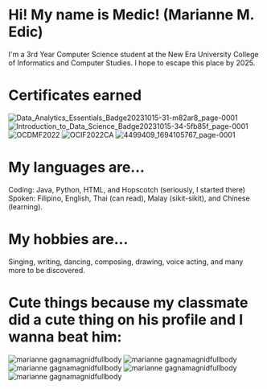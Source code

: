 # Hi! My name is Medic! (Marianne M. Edic)

I'm a 3rd Year Computer Science student at the New Era University College of Informatics and Computer Studies. I hope to escape this place by 2025.

# Certificates earned
![Data_Analytics_Essentials_Badge20231015-31-m82ar8_page-0001](https://github.com/MedicMedic/MedicMedic/assets/142379309/2ac73299-da04-4d4e-aeb5-f3583a9d59d8)
![Introduction_to_Data_Science_Badge20231015-34-5fb85f_page-0001](https://github.com/MedicMedic/MedicMedic/assets/142379309/1edbe4bc-6dfb-4e4a-84b3-1d34d01bdb0b)
![OCDMF2022](https://github.com/MedicMedic/MedicMedic/assets/142379309/d090d46b-c6d1-4171-a2bf-f7f93d6416d5)
![OCIF2022CA](https://github.com/MedicMedic/MedicMedic/assets/142379309/83f70e6b-fd5e-48d3-8040-1c38fd57c993)
![4499409_1694105767_page-0001](https://github.com/MedicMedic/MedicMedic/assets/142379309/89e78103-893f-444f-9ee4-d62bbb0f34a4)

# My languages are...
Coding: Java, Python, HTML, and Hopscotch (seriously, I started there)
Spoken: Filipino, English, Thai (can read), Malay (sikit-sikit), and Chinese (learning).

# My hobbies are...
Singing, writing, dancing, composing, drawing, voice acting, and many more to be discovered.

# Cute things because my classmate did a cute thing on his profile and I wanna beat him:
![marianne gagnamagnidfullbody](https://github.com/MedicMedic/MedicMedic/assets/142379309/9d4ee1e2-b743-4da6-80cb-60d6b739706b)
![marianne gagnamagnidfullbody](https://github.com/MedicMedic/MedicMedic/assets/142379309/0735dc1b-3c51-4d82-9329-c30162edfe5c)
![marianne gagnamagnidfullbody](https://github.com/MedicMedic/MedicMedic/assets/142379309/aac51782-aef3-45e9-a21a-5aef1498d3b5)
![marianne gagnamagnidfullbody](https://github.com/MedicMedic/MedicMedic/assets/142379309/1dad7caf-ee60-451e-a714-a32f66f568f4)
![marianne gagnamagnidfullbody](https://github.com/MedicMedic/MedicMedic/assets/142379309/579d147c-9504-472c-881f-be48d5ee5adf)


<!---
MedicMedic/MedicMedic is a ✨ special ✨ repository because its `README.md` (this file) appears on your GitHub profile.
You can click the Preview link to take a look at your changes.
--->
